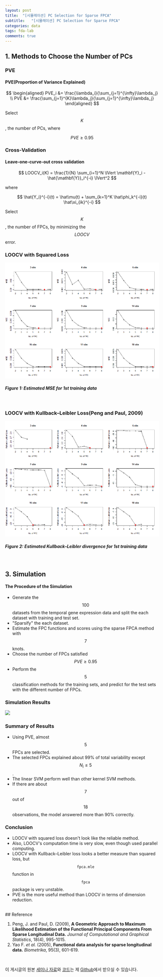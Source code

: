 ```yaml
---
layout: post
title:  "[시뮬레이션] PC Selection for Sparse FPCA"
subtitle:   "[시뮬레이션] PC Selection for Sparse FPCA"
categories: data
tags: fda-lab
comments: true
---
```




## 1. Methods to Choose the Number of PCs

### PVE

#### PVE(Proportion of Variance Explained)

$$ 
\begin{aligned}
    PVE_i &= \frac{\lambda_i}{\sum_{j=1}^{\infty}\lambda_j} \\
    PVE &= \frac{\sum_{j=1}^{K}\lambda_j}{\sum_{j=1}^{\infty}\lambda_j}
\end{aligned}
$$
		
Select $$K$$, the number of PCs, where 
		
$$ PVE \ge 0.95 $$


### Cross-Validation

#### Leave-one-curve-out cross validation

$$ LOOCV_i(K) = \frac{1}{N} \sum_{i=1}^N \lVert \mathbf{Y}_i - \hat{\mathbf{Y}}_i^{-i} \lVert^2  $$

where

$$ \hat{Y_i}^{-i}(t) = \hat\mu(t) + \sum_{k=1}^K \hat\phi_k^{-i}(t) \hat\xi_{ik}^{-i} $$
		
Select $$K$$, the number of FPCs, by minimizing the $$LOOCV$$ error.


### LOOCV with Squared Loss
![](https://github.com/statKim/FDA-Lab/blob/master/Principal%20Component%20Models%20for%20Sparse%20Functional%20Data/Application/pc_selection/img/1.png?raw=T)
##### Figure 1: *Estimated MSE for 1st training data*
<br>

### LOOCV with Kullback–Leibler Loss(Peng and Paul, 2009)
![](https://github.com/statKim/FDA-Lab/blob/master/Principal%20Component%20Models%20for%20Sparse%20Functional%20Data/Application/pc_selection/img/2.png?raw=T)
##### Figure 2: *Estimated Kullback–Leibler divergence for 1st training data*
<br>


## 3. Simulation

#### The Procedure of the Simulation
- Generate the $$100$$ datasets from the temporal gene expression data and split the each dataset with training and test set.
- "Sparsify" the each dataset.
- Estimate the FPC functions and scores using the sparse FPCA method with $$7$$ knots.
- Choose the number of FPCs satisfied $$PVE \ge 0.95$$
- Perform the $$5$$ classification methods for the training sets, and predict for the test sets with the different number of FPCs.


### Simulation Results
![](/assets/20191001-1.png)


### Summary of Results
- Using PVE, almost $$5$$ FPCs are selected.
- The selected FPCs explained about 99% of total variability except $$ N_i \le 5 $$.
- The linear SVM perform well than other kernel SVM methods.
- If there are about $$7$$ out of $$18$$ observations, the model answered more than 90% correctly.


### Conclusion
- LOOCV with squared loss doesn't look like the reliable method.
- Also, LOOCV's computation time is very slow, even though used parallel computing.
- LOOCV with Kullback–Leibler loss looks a better measure than squared loss, but $$\texttt{fpca.mle}$$ function in $$\texttt{fpca}$$ package is very unstable.
- PVE is the more useful method than LOOCV in terms of dimension reduction.


<br>
## Reference

1. Peng, J. and Paul, D. (2009), **A Geometric Approach to Maximum Likelihood Estimation of the Functional Principal Components From Sparse Longitudinal Data.** *Journal of Computational and Graphical Statistics*, 18(4), 995-1015.
2. Yao F. *et al.* (2005), **Functional data analysis for sparse longitudinal data.** *Biometrika*, 95(3), 601-619.


<br>

이 게시글의 원본 [세미나 자료](https://github.com/statKim/FDA-Lab/blob/master/Principal%20Component%20Models%20for%20Sparse%20Functional%20Data/Application/pc_selection/PC%20selection%20for%20sparse%20FPCA.pdf)와 [코드](https://github.com/statKim/FDA-Lab/blob/master/Principal%20Component%20Models%20for%20Sparse%20Functional%20Data/Application/pc_selection/pc_selection.R)는 제 [Github](https://github.com/statKim/FDA-Lab)에서 받으실 수 있습니다.
